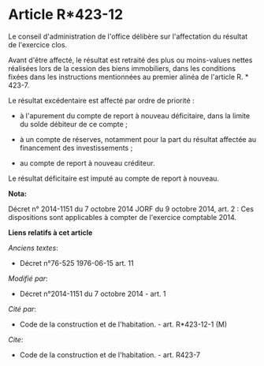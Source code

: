 # Article R*423-12

Le conseil d'administration de l'office délibère sur l'affectation du résultat de l'exercice clos. 

Avant d'être affecté, le résultat est retraité des plus ou moins-values nettes réalisées lors de la cession des biens
immobiliers, dans les conditions fixées dans les instructions mentionnées au premier alinéa de l'article R. * 423-7. 

Le résultat excédentaire est affecté par ordre de priorité :

- à l'apurement du compte de report à nouveau déficitaire, dans la limite du solde débiteur de ce compte ;

- à un compte de réserves, notamment pour la part du résultat affectée au financement des investissements ;

- au compte de report à nouveau créditeur. 

Le résultat déficitaire est imputé au compte de report à nouveau.

**Nota:**

Décret n° 2014-1151 du 7 octobre 2014 JORF du 9 octobre 2014, art. 2 : Ces dispositions sont applicables à compter de
l'exercice comptable 2014.

**Liens relatifs à cet article**

_Anciens textes_:

  - Décret n°76-525 1976-06-15 art. 11

_Modifié par_:

  - Décret n°2014-1151 du 7 octobre 2014 - art. 1

_Cité par_:

  - Code de la construction et de l'habitation. - art. R*423-12-1 (M)

_Cite_:

  - Code de la construction et de l'habitation. - art. R423-7
